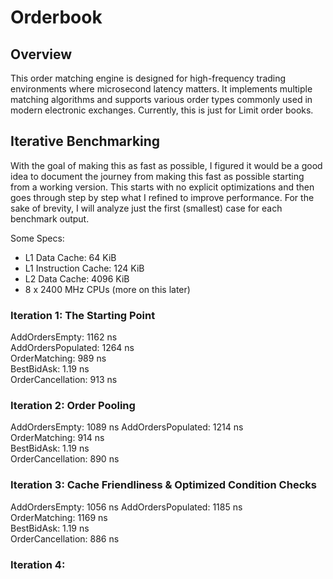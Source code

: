 # Orderbook

## Overview

This order matching engine is designed for high-frequency trading environments where microsecond latency matters. It implements multiple matching algorithms and supports various order types commonly used in modern electronic exchanges. Currently, this is just for Limit order books.

## Iterative Benchmarking

With the goal of making this as fast as possible, I figured it would be a good idea to document the journey from making this fast as possible starting from a working version. This starts with no explicit optimizations and then goes through step by step what I refined to improve performance. For the sake of brevity, I will analyze just the first (smallest) case for each benchmark output.

Some Specs:

- L1 Data Cache: 64 KiB
- L1 Instruction Cache: 124 KiB
- L2 Data Cache: 4096 KiB
- 8 x 2400 MHz CPUs (more on this later)

### Iteration 1: The Starting Point

AddOrdersEmpty: 1162 ns  
AddOrdersPopulated: 1264 ns  
OrderMatching: 989 ns  
BestBidAsk: 1.19 ns  
OrderCancellation: 913 ns

### Iteration 2: Order Pooling

AddOrdersEmpty: 1089 ns
AddOrdersPopulated: 1214 ns  
OrderMatching: 914 ns  
BestBidAsk: 1.19 ns  
OrderCancellation: 890 ns

### Iteration 3: Cache Friendliness & Optimized Condition Checks

AddOrdersEmpty: 1056 ns
AddOrdersPopulated: 1185 ns  
OrderMatching: 1169 ns  
BestBidAsk: 1.19 ns  
OrderCancellation: 886 ns

### Iteration 4: 

